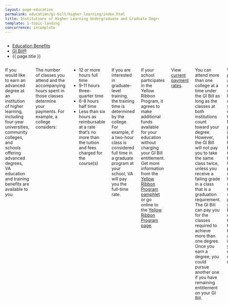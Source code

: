 ```yaml
---
layout: page-education
permalink: education/gi-bill/higher-learning/index.html
title: Institutions of Higher Learning Undergraduate and Graduate Degrees
template: 1-topic-landing
concurrence: incomplete
---
```


<div class="splash" markdown="0">
<div class="row" markdown="0">
<div class="small-12 columns" markdown="0">

<ul class="breadcrumbs" role="menubar" aria-label="Primary">
<li class="parent"><a href="{{ site.url }}/education/">Education Benefits</a></li>
<li class="parent"><a href="{{ site.url }}/education/gi-bill/">GI Bill®</a></li>
<li class="active">{{ page.title }}</li>
</ul>

</div>
</div>
</div>

<div class="main" role="main" markdown="0">

<div class="section one" markdown="0">
<div class="primary" markdown="0">
<div class="row" markdown="0">
<div class="small-12 columns" markdown="1">

If you would like to earn an advanced degree at an institution of higher learning, including four-year universities, community colleges, and schools offering advanced degrees, VA education and training benefits are available to you.

The number of classes you attend and the accompanying hours spent in those classes determine your payments. For example, a college considers:

-	12 or more hours full time
-	9-11 hours three-quarter time
-	6-8 hours half time
-	Less than six hours as reimbursable at a rate that’s no more than the tuition and fees charged for the course(s)

If you are interested in graduate-level training, the training time is determined by the college. For example, if a two-hour class is considered full time in a graduate program at your school, VA will pay you the full-time rate.

If your school participates in the Yellow Ribbon Program, it agrees to make additional funds available for your education without charging your GI Bill entitlement. Get more information from the [Yellow Ribbon Program pamphlet](http://www.benefits.va.gov/gibill/docs/pamphlets/Yellow_Ribbon_Pamphlet.pdf) or go online to the [Yellow Ribbon Program page](http://www.benefits.va.gov/gibill/yellow_ribbon.asp).

View [current payment rates](http://www.benefits.va.gov/gibill/resources/benefits_resources/rate_tables.asp).

You can attend more than one college at a time under the GI Bill as long as the classes at both institutions count toward your degree. However, the GI Bill will not pay you to take the same class twice, unless you receive a failing grade in a class that is a graduation requirement.
The GI Bill can pay you for the classes required to achieve more than one degree. Once you earn a degree, you could pursue another one if you have remaining entitlement on your GI Bill.

VA issues payments after each month’s classes. For example, you receive the November payment in December. For the Post-9/11 GI Bill, the tuition and fees are paid directly to the school, the book stipend is paid to you at the beginning of the term, and the housing allowance is paid to you at the end of each month.


</div>
</div>
</div>

</div>
